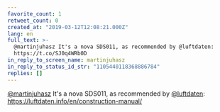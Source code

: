 ```yaml
---
favorite_count: 1
retweet_count: 0
created_at: "2019-03-12T12:08:21.000Z"
lang: en
full_text: >-
  @martinjuhasz It's a nova SDS011, as recommended by @luftdaten:
  https://t.co/SJ0q4WRb0D
in_reply_to_screen_name: martinjuhasz
in_reply_to_status_id_str: "1105440118368886784"
replies: []
---
```


[@martinjuhasz](https://twitter.com/martinjuhasz) It's a nova SDS011, as
recommended by [@luftdaten](https://twitter.com/luftdaten):
<https://luftdaten.info/en/construction-manual/>
